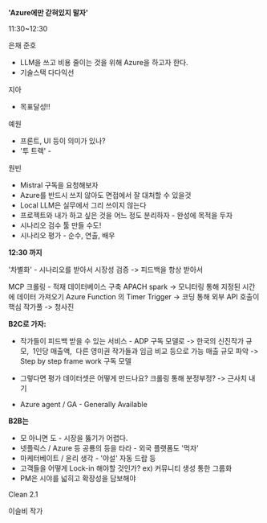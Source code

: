 **'Azure에만 갇혀있지 말자'**

11:30~12:30

은채
준호
- LLM을 쓰고 비용 줄이는 것을 위해 Azure을 하고자 한다. 
- 기술스택 다다익선

지아
- 목표달성!!

예원
- 프론트, UI 등이 의미가 있나?
- '투 트랙' -  

원빈
- Mistral 구독을 요청해보자
- Azure를 반드시 쓰지 않아도 면접에서 잘 대처할 수 있을것 
- Local LLM은 실무에서 그리 쓰이지 않는다
- 프로젝트와 내가 하고 싶은 것을 어느 정도 분리하자 - 완성에 목적을 두자
- 시나리오 검수 툴 만들 수도!
- 시나리오 평가 - 순수, 연출, 배우 

**12:30 까지**

'차별화' - 시나리오를 받아서 시장성 검증 -> 피드백을 항상 받아서 


MCP 크롤링 - 적재
데이터베이스 구축
APACH spark -> 모니터링 통해 지정된 시간에 데이터 가져오기
Azure Function 의 Timer Trigger -> 코딩 통해 외부 API 호출이 핵심
작가풀 -> 청사진

**B2C로 가자:** 
- 작가들이 피드백 받을 수 있는 서비스 - ADP 구독 모델로 
-> 한국의 신진작가 규모,  1인당 매출액,  다른 영미권 작가들과 임금 비교 등으로 가능 매출 규모 파악
-> Step by step frame work 구독 모델

- 그렇다면 평가 데이터셋은 어떻게 만드나요? 크롤링 통해 분정부정? -> 근사치 내기 
- Azure agent / GA - Generally Available

**B2B는** 
- 모 아니면 도 - 시장을 뚫기가 어렵다. 
- 넷플릭스 / Azure 등 공룡의 등을 타라 - 외국 플랫폼도 '먹자'
- 마케터베이트 / 윤리 생각 - '야설' 자동 드랍 등
- 고객들을 어떻게 Lock-in 해야할 것인가?  ex) 커뮤니티 생성 통한 그룹화
- PM은 시야를 넓히고 확장성을 담보해야

Clean 2.1



이슬비 작가